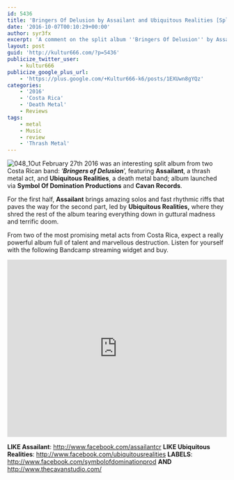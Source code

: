 ```yaml
---
id: 5436
title: 'Bringers Of Delusion by Assailant and Ubiquitous Realities [Split] &#8211; A Comment'
date: '2016-10-07T00:10:29+00:00'
author: syr3fx
excerpt: 'A comment on the split album ''Bringers Of Delusion'' by Assailant and Ubiquitous Realities (2016).'
layout: post
guid: 'http://kultur666.com/?p=5436'
publicize_twitter_user:
    - kultur666
publicize_google_plus_url:
    - 'https://plus.google.com/+Kultur666-k6/posts/1EXUwn8gYQz'
categories:
    - '2016'
    - 'Costa Rica'
    - 'Death Metal'
    - Reviews
tags:
    - metal
    - Music
    - review
    - 'Thrash Metal'
---
```


![048_1](http://localhost:8080/wp-content/uploads/2016/10/048_1.jpg)Out February 27th 2016 was an interesting split album from two Costa Rican band: ‘***Bringers of Delusion***‘, featuring **Assailant**, a thrash metal act, and **Ubiquitous Realities**, a death metal band; album launched via **Symbol Of Domination Productions** and **Cavan Records**.

For the first half, **Assailant** brings amazing solos and fast rhythmic riffs that paves the way for the second part, led by **Ubiquitous Realities,** where they shred the rest of the album tearing everything down in guttural madness and terrific doom.

From two of the most promising metal acts from Costa Rica, expect a really powerful album full of talent and marvellous destruction. Listen for yourself with the following Bandcamp streaming widget and buy.

<iframe style="border: 0; width: 100%; height: 406px;" src="https://bandcamp.com/EmbeddedPlayer/album=3806141108/size=large/bgcol=333333/linkcol=e99708/tracklist=false/transparent=true/" seamless></iframe>

**LIKE Assailant**: <http://www.facebook.com/assailantcr>
**LIKE Ubiquitous Realities**: <http://www.facebook.com/ubiquitousrealities>
**LABELS**: <http://www.facebook.com/symbolofdominationprod> **AND** <http://www.thecavanstudio.com/>